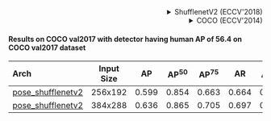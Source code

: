<!-- [BACKBONE] -->

<details>
<summary align="right">ShufflenetV2 (ECCV'2018)</summary>

```bibtex
@inproceedings{ma2018shufflenet,
  title={Shufflenet v2: Practical guidelines for efficient cnn architecture design},
  author={Ma, Ningning and Zhang, Xiangyu and Zheng, Hai-Tao and Sun, Jian},
  booktitle={Proceedings of the European conference on computer vision (ECCV)},
  pages={116--131},
  year={2018}
}
```

</details>

<!-- [DATASET] -->

<details>
<summary align="right">COCO (ECCV'2014)</summary>

```bibtex
@inproceedings{lin2014microsoft,
  title={Microsoft coco: Common objects in context},
  author={Lin, Tsung-Yi and Maire, Michael and Belongie, Serge and Hays, James and Perona, Pietro and Ramanan, Deva and Doll{\'a}r, Piotr and Zitnick, C Lawrence},
  booktitle={European conference on computer vision},
  pages={740--755},
  year={2014},
  organization={Springer}
}
```

</details>

#### Results on COCO val2017 with detector having human AP of 56.4 on COCO val2017 dataset

| Arch  | Input Size | AP | AP<sup>50</sup> | AP<sup>75</sup> | AR | AR<sup>50</sup> | ckpt | log |
| :----------------- | :-----------: | :------: | :------: | :------: | :------: | :------: |:------: |:------: |
| [pose_shufflenetv2](/configs/body/2d_kpt_sview_rgb_img/topdown_heatmap/coco/shufflenetv2_coco_256x192.py)  | 256x192 | 0.599 | 0.854 | 0.663 | 0.664 | 0.899 | [ckpt](https://download.openmmlab.com/mmpose/top_down/shufflenetv2/shufflenetv2_coco_256x192-0aba71c7_20200921.pth) | [log](https://download.openmmlab.com/mmpose/top_down/shufflenetv2/shufflenetv2_coco_256x192_20200921.log.json) |
| [pose_shufflenetv2](/configs/body/2d_kpt_sview_rgb_img/topdown_heatmap/coco/shufflenetv2_coco_384x288.py)  | 384x288 | 0.636 | 0.865 | 0.705 | 0.697 | 0.909 | [ckpt](https://download.openmmlab.com/mmpose/top_down/shufflenetv2/shufflenetv2_coco_384x288-fb38ac3a_20200921.pth) | [log](https://download.openmmlab.com/mmpose/top_down/shufflenetv2/shufflenetv2_coco_384x288_20200921.log.json) |
